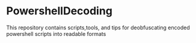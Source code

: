 # PowershellDecoding

This repository contains scripts,tools, and tips for deobfuscating encoded powershell scripts into readable formats
